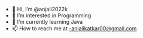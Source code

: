 - 👋 Hi, I’m @anjali2022k
- 👀 I’m interested in Programming
- 🌱 I’m currently learning Java
- 📫 How to reach me at -anjalikatkar00@gmail.com

<!---
anjali2022k/anjali2022k is a ✨ special ✨ repository because its `README.md` (this file) appears on your GitHub profile.
You can click the Preview link to take a look at your changes.
--->
